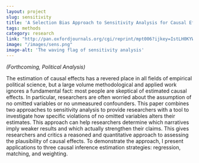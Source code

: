 ```yaml
---
layout: project
slug: sensitivity
title: 'A Selection Bias Approach to Sensitivity Analysis for Causal Effects'
tags: methods
category: research
link: "http://pan.oxfordjournals.org/cgi/reprint/mpt006?ijkey=IstLH0KYWM4sVCe&keytype=ref"
image: "/images/sens.png"
image-alt: 'The waving flag of sensitivity analysis'
---
```

*(Forthcoming, Political Analysis)*

The estimation of causal effects has a revered place in all fields of
empirical political science, but a large volume methodological and
applied work ignores a fundamental fact: most people are skeptical of
estimated causal effects. In particular, researchers are often worried
about the assumption of no omitted variables or no unmeasured
confounders. This paper combines two approaches to sensitivity
analysis to provide researchers with a tool to investigate how
specific violations of no omitted variables alters their
estimates. This approach can help researchers determine which
narratives imply weaker results and which actually strengthen their
claims. This gives researchers and critics a reasoned and quantitative
approach to assessing the plausibility of causal effects. To
demonstrate the approach, I present applications to three causal
inference estimation strategies: regression, matching, and weighting.
  
  
 
[sens]:  http://www.mattblackwell.org/files/papers/sens.pdf

